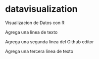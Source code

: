 # datavisualization
Visualizacion de Datos con R

Agrega una linea de texto

Agrega una segunda linea del Github editor

Agrega una tercera linea de texto
